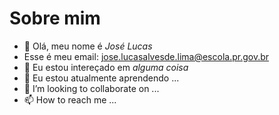 # Sobre mim

- 👋 Olá, meu nome é *José Lucas*
- Esse é meu email: jose.lucasalvesde.lima@escola.pr.gov.br
- 👀 Eu estou intereçado em *alguma coisa*
- 🌱 Eu estou atualmente aprendendo ...
- 💞️ I’m looking to collaborate on ...
- 📫 How to reach me ...

<!---
LucasJoseAlvesdeLima224466/LucasJoseAlvesdeLima224466 is a ✨ special ✨ repository because its `README.md` (this file) appears on your GitHub profile.
You can click the Preview link to take a look at your changes.
--->

